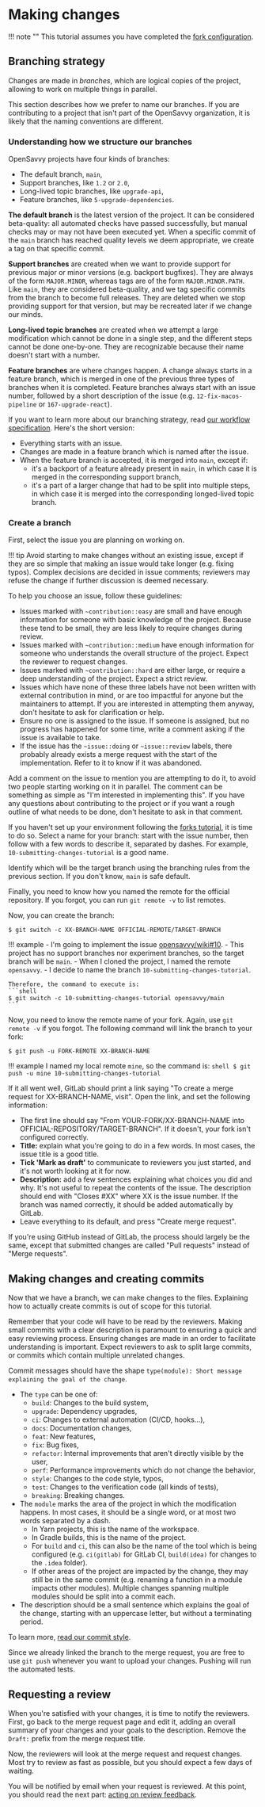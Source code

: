 # Making changes

!!! note ""
    This tutorial assumes you have completed the [fork configuration](1-forks.md).

## Branching strategy

Changes are made in _branches_, which are logical copies of the project, allowing to work on multiple things in parallel.

This section describes how we prefer to name our branches. If you are contributing to a project that isn't part of the OpenSavvy organization, it is likely that the naming conventions are different.

### Understanding how we structure our branches

OpenSavvy projects have four kinds of branches:

- The default branch, `main`,
- Support branches, like `1.2` or `2.0`,
- Long-lived topic branches, like `upgrade-api`,
- Feature branches, like `5-upgrade-dependencies`.

**The default branch** is the latest version of the project. It can be considered beta-quality: all automated checks have passed successfully, but manual checks may or may not have been executed yet. When a specific commit of the `main` branch has reached quality levels we deem appropriate, we create a tag on that specific commit.

**Support branches** are created when we want to provide support for previous major or minor versions (e.g. backport bugfixes). They are always of the form `MAJOR.MINOR`, whereas tags are of the form `MAJOR.MINOR.PATH`. Like `main`, they are considered beta-quality, and we tag specific commits from the branch to become full releases. They are deleted when we stop providing support for that version, but may be recreated later if we change our minds.

**Long-lived topic branches** are created when we attempt a large modification which cannot be done in a single step, and the different steps cannot be done one-by-one. They are recognizable because their name doesn't start with a number.

**Feature branches** are where changes happen. A change always starts in a feature branch, which is merged in one of the previous three types of branches when it is completed. Feature branches always start with an issue number, followed by a short description of the issue (e.g. `12-fix-macos-pipeline` or `167-upgrade-react`).

If you want to learn more about our branching strategy, read [our workflow specification](../opensavvy-flow.md). Here's the short version:

- Everything starts with an issue.
- Changes are made in a feature branch which is named after the issue.
- When the feature branch is accepted, it is merged into `main`, except if:
    - it's a backport of a feature already present in `main`, in which case it is merged in the corresponding support branch,
    - it's a part of a larger change that had to be split into multiple steps, in which case it is merged into the corresponding longed-lived topic branch.

### Create a branch

First, select the issue you are planning on working on.

!!! tip
    Avoid starting to make changes without an existing issue, except if they are so simple that making an issue would take longer (e.g. fixing typos). Complex decisions are decided in issue comments; reviewers may refuse the change if further discussion is deemed necessary.

To help you choose an issue, follow these guidelines:

- Issues marked with `~contribution::easy` are small and have enough information for someone with basic knowledge of the project. Because these tend to be small, they are less likely to require changes during review.
- Issues marked with `~contribution::medium` have enough information for someone who understands the overall structure of the project. Expect the reviewer to request changes.
- Issues marked with `~contribution::hard` are either large, or require a deep understanding of the project. Expect a strict review.
- Issues which have none of these three labels have not been written with external contribution in mind, or are too impactful for anyone but the maintainers to attempt. If you are interested in attempting them anyway, don't hesitate to ask for clarification or help.
- Ensure no one is assigned to the issue. If someone is assigned, but no progress has happened for some time, write a comment asking if the issue is available to take.
- If the issue has the `~issue::doing` or `~issue::review` labels, there probably already exists a merge request with the start of the implementation. Refer to it to know if it was abandoned.

Add a comment on the issue to mention you are attempting to do it, to avoid two people starting working on it in parallel. The comment can be something as simple as "I'm interested in implementing this". If you have any questions about contributing to the project or if you want a rough outline of what needs to be done, don't hesitate to ask in that comment.

If you haven't set up your environment following the [forks tutorial](1-forks.md), it is time to do so.
Select a name for your branch: start with the issue number, then follow with a few words to describe it, separated by dashes.
For example, `10-submitting-changes-tutorial` is a good name.

Identify which will be the target branch using the branching rules from the previous section.
If you don't know, `main` is safe default.

Finally, you need to know how you named the remote for the official repository.
If you forgot, you can run `git remote -v` to list remotes.

Now, you can create the branch:

```shell
$ git switch -c XX-BRANCH-NAME OFFICIAL-REMOTE/TARGET-BRANCH
```

!!! example
    - I'm going to implement the issue [opensavvy/wiki#10](https://gitlab.com/opensavvy/wiki/-/issues/10).
    - This project has no support branches nor experiment branches, so the target branch will be `main`.
    - When I cloned the project, I named the remote `opensavvy`.
    - I decide to name the branch `10-submitting-changes-tutorial`.

    Therefore, the command to execute is:
    ```shell
    $ git switch -c 10-submitting-changes-tutorial opensavvy/main
    ```

Now, you need to know the remote name of your fork. Again, use `git remote -v` if you forgot.
The following command will link the branch to your fork:

```shell
$ git push -u FORK-REMOTE XX-BRANCH-NAME
```

!!! example
    I named my local remote `mine`, so the command is:
    ```shell
    $ git push -u mine 10-submitting-changes-tutorial
    ```

If it all went well, GitLab should print a link saying "To create a merge request for XX-BRANCH-NAME, visit".
Open the link, and set the following information:

- The first line should say "From YOUR-FORK/XX-BRANCH-NAME into OFFICIAL-REPOSITORY/TARGET-BRANCH". If it doesn't, your fork isn't configured correctly.
- **Title:** explain what you're going to do in a few words. In most cases, the issue title is a good title.
- **Tick 'Mark as draft'** to communicate to reviewers you just started, and it's not worth looking at it for now.
- **Description:** add a few sentences explaining what choices you did and why. It's not useful to repeat the contents of the issue. The description should end with "Closes #XX" where XX is the issue number. If the branch was named correctly, it should be added automatically by GitLab.
- Leave everything to its default, and press "Create merge request".

If you're using GitHub instead of GitLab, the process should largely be the same, except that submitted changes are called "Pull requests" instead of "Merge requests".

## Making changes and creating commits

Now that we have a branch, we can make changes to the files.
Explaining how to actually create commits is out of scope for this tutorial.

Remember that your code will have to be read by the reviewers. Making small commits with a clear description is paramount to ensuring a quick and easy reviewing process. Ensuring changes are made in an order to facilitate understanding is important. Expect reviewers to ask to split large commits, or commits which contain multiple unrelated changes.

Commit messages should have the shape `type(module): Short message explaining the goal of the change`.

- The `type` can be one of:
	- `build`: Changes to the build system,
	- `upgrade`: Dependency upgrades,
	- `ci`: Changes to external automation (CI/CD, hooks…),
	- `docs`: Documentation changes,
	- `feat`: New features,
	- `fix`: Bug fixes,
	- `refactor`: Internal improvements that aren't directly visible by the user,
	- `perf`: Performance improvements which do not change the behavior,
	- `style`: Changes to the code style, typos,
	- `test`: Changes to the verification code (all kinds of tests),
	- `breaking`: Breaking changes.
- The `module` marks the area of the project in which the modification happens. In most cases, it should be a single word, or at most two words separated by a dash.
	- In Yarn projects, this is the name of the workspace.
	- In Gradle builds, this is the name of the project.
	- For `build` and `ci`, this can also be the name of the tool which is being configured (e.g. `ci(gitlab)` for GitLab CI, `build(idea)` for changes to the `.idea` folder).
	- If other areas of the project are impacted by the change, they may still be in the same commit (e.g. renaming a function in a module impacts other modules). Multiple changes spanning multiple modules should be split into a commit each.
- The description should be a small sentence which explains the goal of the change, starting with an uppercase letter, but without a terminating period.

To learn more, [read our commit style](../opensavvy-commits.md).

Since we already linked the branch to the merge request, you are free to use `git push` whenever you want to upload your changes. Pushing will run the automated tests.

## Requesting a review

When you're satisfied with your changes, it is time to notify the reviewers. First, go back to the merge request page and edit it, adding an overall summary of your changes and your goals to the description. Remove the `Draft:` prefix from the merge request title.

Now, the reviewers will look at the merge request and request changes. Most try to review as fast as possible, but you should expect a few days of waiting.

You will be notified by email when your request is reviewed. At this point, you should read the next part: [acting on review feedback](3-review.md).
